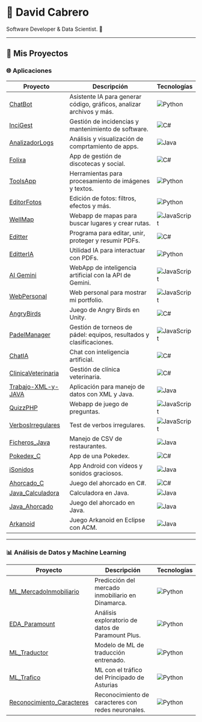 # 👋 David Cabrero

Software Developer & Data Scientist. 🚀

---

## 📂 Mis Proyectos

### 🌐 Aplicaciones
| Proyecto | Descripción | Tecnologías |
|----------|-------------|-------------|
| [ChatBot](https://github.com/davidcabrero/chatbot) | Asistente IA para generar código, gráficos, analizar archivos y más. | ![Python](https://img.shields.io/badge/-Python-3776AB?logo=python&logoColor=white) |
| [InciGest](https://github.com/davidcabrero/InciGest) | Gestión de incidencias y mantenimiento de software. | ![C#](https://img.shields.io/badge/-C%23-239120?logo=csharp&logoColor=white) |
| [AnalizadorLogs](https://github.com/davidcabrero/AnalizadorLogs) | Análisis y visualización de comprtamiento de apps. | ![Java](https://img.shields.io/badge/-Java-A52A2A?logo=java&logoColor=white) |
| [Folixa](https://github.com/davidcabrero/Folixa) | App de gestión de discotecas y social. | ![C#](https://img.shields.io/badge/-C%23-239120?logo=csharp&logoColor=white) |
| [ToolsApp](https://github.com/davidcabrero/ToolsApp) | Herramientas para procesamiento de imágenes y textos. | ![Python](https://img.shields.io/badge/-Python-3776AB?logo=python&logoColor=white) |
| [EditorFotos](https://github.com/davidcabrero/EditorFotos) | Edición de fotos: filtros, efectos y más. | ![Python](https://img.shields.io/badge/-Python-3776AB?logo=python&logoColor=white) |
| [WellMap](https://github.com/davidcabrero/wellmap) | Webapp de mapas para buscar lugares y crear rutas. | ![JavaScript](https://img.shields.io/badge/-JavaScript-F7DF1E?logo=javascript&logoColor=black) |
| [Editter](https://github.com/davidcabrero/Editter) | Programa para editar, unir, proteger y resumir PDFs. | ![C#](https://img.shields.io/badge/-C%23-239120?logo=csharp&logoColor=white) |
| [EditterIA](https://github.com/davidcabrero/EditterIA) | Utilidad IA para interactuar con PDFs. | ![Python](https://img.shields.io/badge/-Python-3776AB?logo=python&logoColor=white) |
| [AI Gemini](https://github.com/davidcabrero/AI_Gemini) | WebApp de inteligencia artificial con la API de Gemini. | ![JavaScript](https://img.shields.io/badge/-JavaScript-F7DF1E?logo=javascript&logoColor=black) |
| [WebPersonal](https://github.com/davidcabrero/WebPersonal) | Web personal para mostrar mi portfolio. | ![JavaScript](https://img.shields.io/badge/-JavaScript-F7DF1E?logo=javascript&logoColor=black) |
| [AngryBirds](https://github.com/davidcabrero/AngryBirds) | Juego de Angry Birds en Unity. | ![C#](https://img.shields.io/badge/-C%23-239120?logo=csharp&logoColor=white) |
| [PadelManager](https://github.com/davidcabrero/PadelManager) | Gestión de torneos de pádel: equipos, resultados y clasificaciones. | ![JavaScript](https://img.shields.io/badge/-JavaScript-F7DF1E?logo=javascript&logoColor=black) |
| [ChatIA](https://github.com/davidcabrero/ChatIA) | Chat con inteligencia artificial. | ![C#](https://img.shields.io/badge/-C%23-239120?logo=csharp&logoColor=white) |
| [ClinicaVeterinaria](https://github.com/davidcabrero/ClinicaVeterinaria) | Gestión de clínica veterinaria. | ![C#](https://img.shields.io/badge/-C%23-239120?logo=csharp&logoColor=white) |
| [Trabajo-XML-y-JAVA](https://github.com/davidcabrero/Trabajo-XML-y-JAVA) | Aplicación para manejo de datos con XML y Java. | ![Java](https://img.shields.io/badge/-Java-A52A2A?logo=java&logoColor=white) |
| [QuizzPHP](https://github.com/davidcabrero/QuizzPHP) | Webapp de juego de preguntas. | ![JavaScript](https://img.shields.io/badge/-JavaScript-F7DF1E?logo=javascript&logoColor=black) |
| [VerbosIrregulares](https://github.com/davidcabrero/VerbosIrregulares) | Test de verbos irregulares. | ![JavaScript](https://img.shields.io/badge/-JavaScript-F7DF1E?logo=javascript&logoColor=black) |
| [Ficheros_Java](https://github.com/davidcabrero/Ficheros_Java) | Manejo de CSV de restaurantes. | ![Java](https://img.shields.io/badge/-Java-A52A2A?logo=java&logoColor=white) |
| [Pokedex_C](https://github.com/davidcabrero/Pokedex_C) | App de una Pokedex. | ![C#](https://img.shields.io/badge/-C%23-239120?logo=csharp&logoColor=white) |
| [iSonidos](https://github.com/davidcabrero/iSonidos) | App Android con vídeos y sonidos graciosos. | ![Java](https://img.shields.io/badge/-Java-A52A2A?logo=java&logoColor=white) |
| [Ahorcado_C](https://github.com/davidcabrero/Ahorcado_C) | Juego del ahorcado en C#. | ![C#](https://img.shields.io/badge/-C%23-239120?logo=csharp&logoColor=white) |
| [Java_Calculadora](https://github.com/davidcabrero/Java_Calculadora) | Calculadora en Java. | ![Java](https://img.shields.io/badge/-Java-A52A2A?logo=java&logoColor=white) |
| [Java_Ahorcado](https://github.com/davidcabrero/Java_Ahorcado) | Juego del ahorcado en Java. | ![Java](https://img.shields.io/badge/-Java-A52A2A?logo=java&logoColor=white) |
| [Arkanoid](https://github.com/davidcabrero/Arkanoid) | Juego Arkanoid en Eclipse con ACM. | ![Java](https://img.shields.io/badge/-Java-A52A2A?logo=java&logoColor=white) |

---

### 📊 Análisis de Datos y Machine Learning
| Proyecto | Descripción | Tecnologías |
|----------|-------------|-------------|
| [ML_MercadoInmobiliario](https://github.com/davidcabrero/ML_MercadoInmobiliario) | Predicción del mercado inmobiliario en Dinamarca. | ![Python](https://img.shields.io/badge/-Python-3776AB?logo=python&logoColor=white) |
| [EDA_Paramount](https://github.com/davidcabrero/EDA_PARAMOUNT) | Análisis exploratorio de datos de Paramount Plus. | ![Python](https://img.shields.io/badge/-Python-3776AB?logo=python&logoColor=white) |
| [ML_Traductor](https://github.com/davidcabrero/ML_Traductor) | Modelo de ML de traducción entrenado. | ![Python](https://img.shields.io/badge/-Python-3776AB?logo=python&logoColor=white) |
| [ML_Trafico](https://github.com/davidcabrero/ML_Trafico) | ML con el tráfico del Principado de Asturias | ![Python](https://img.shields.io/badge/-Python-3776AB?logo=python&logoColor=white) |
| [Reconocimiento_Caracteres](https://github.com/davidcabrero/ReconocerCaracteres) | Reconocimiento de caracteres con redes neuronales. | ![Python](https://img.shields.io/badge/-Python-3776AB?logo=python&logoColor=white) |
